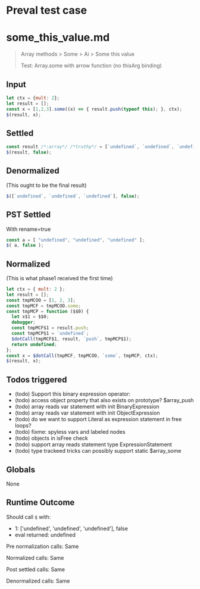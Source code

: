 # Preval test case

# some_this_value.md

> Array methods > Some > Ai > Some this value
>
> Test: Array.some with arrow function (no thisArg binding)

## Input

`````js filename=intro
let ctx = {mult: 2};
let result = [];
const x = [1,2,3].some((x) => { result.push(typeof this); }, ctx);
$(result, x);
`````


## Settled


`````js filename=intro
const result /*:array*/ /*truthy*/ = [`undefined`, `undefined`, `undefined`];
$(result, false);
`````


## Denormalized
(This ought to be the final result)

`````js filename=intro
$([`undefined`, `undefined`, `undefined`], false);
`````


## PST Settled
With rename=true

`````js filename=intro
const a = [ "undefined", "undefined", "undefined" ];
$( a, false );
`````


## Normalized
(This is what phase1 received the first time)

`````js filename=intro
let ctx = { mult: 2 };
let result = [];
const tmpMCOO = [1, 2, 3];
const tmpMCF = tmpMCOO.some;
const tmpMCP = function ($$0) {
  let x$1 = $$0;
  debugger;
  const tmpMCF$1 = result.push;
  const tmpMCP$1 = `undefined`;
  $dotCall(tmpMCF$1, result, `push`, tmpMCP$1);
  return undefined;
};
const x = $dotCall(tmpMCF, tmpMCOO, `some`, tmpMCP, ctx);
$(result, x);
`````


## Todos triggered


- (todo) Support this binary expression operator:
- (todo) access object property that also exists on prototype? $array_push
- (todo) array reads var statement with init BinaryExpression
- (todo) array reads var statement with init ObjectExpression
- (todo) do we want to support Literal as expression statement in free loops?
- (todo) fixme: spyless vars and labeled nodes
- (todo) objects in isFree check
- (todo) support array reads statement type ExpressionStatement
- (todo) type trackeed tricks can possibly support static $array_some


## Globals


None


## Runtime Outcome


Should call `$` with:
 - 1: ['undefined', 'undefined', 'undefined'], false
 - eval returned: undefined

Pre normalization calls: Same

Normalized calls: Same

Post settled calls: Same

Denormalized calls: Same
